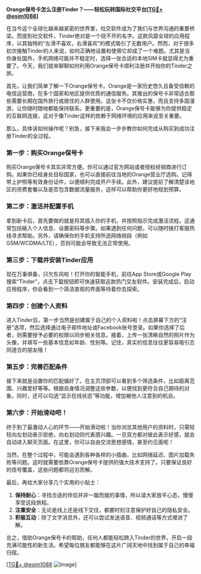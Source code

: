 **Orange保号卡怎么注册Tinder？——轻松玩转国际社交平台[[TG💪+ @esim1088](https://t.me/s/esim1088)]**

在当今这个全球化越来越紧密的世界里，社交软件成为了我们与世界沟通的重要桥梁。而提到社交软件，Tinder绝对是一个绕不开的名字。这款风靡全球的应用程序，以其独特的“左滑不喜欢，右滑喜欢”的模式吸引了无数用户。然而，对于很多初次接触Tinder的人来说，如何正确地设置和使用它却成了一个难题。尤其是当你身处国外，手机网络可能并不稳定时，选择一张合适的本地SIM卡就显得尤为重要了。今天，我们就来聊聊如何利用Orange保号卡顺利注册并开始你的Tinder之旅。

首先，让我们简单了解一下Orange保号卡。Orange是一家历史悠久且备受信赖的电信运营商，在多个国家和地区提供优质的通信服务。其推出的保号卡非常适合那些需要长期在国外旅行或居住的人群使用。这张卡不仅价格实惠，而且支持多国漫游，让你随时随地都能保持联系。更重要的是，Orange保号卡能够为你提供稳定的互联网连接，这对于像Tinder这样的依赖于网络环境的应用来说至关重要。

那么，具体该如何操作呢？别急，接下来我会一步步教你如何完成从购买到成功注册Tinder的全过程。

### 第一步：购买Orange保号卡

购买Orange保号卡其实非常方便。你可以通过官方网站或者授权经销商进行订购。如果你已经身处目标国家，也可以直接前往当地的Orange营业厅选购。记得带上护照等有效身份证件，以便顺利完成开户手续。此外，建议提前了解清楚该地区的资费套餐以及是否包含数据流量服务，这样可以帮助你更好地规划预算。

### 第二步：激活并配置手机

拿到新卡后，首先要做的就是将其插入你的手机，并按照指示完成激活流程。这通常包括输入个人信息、设置密码等步骤。如果遇到任何问题，可以随时拨打客服热线寻求帮助。另外，请确保你的手机支持所选网络频段（例如GSM/WCDMA/LTE），否则可能会导致无法正常使用。

### 第三步：下载并安装Tinder应用

现在万事俱备，只欠东风啦！打开你的智能手机，前往App Store或Google Play搜索“Tinder”，点击下载按钮即可快速获取这款热门交友软件。安装完成后，启动应用程序，你会看到一个简洁直观的界面等待着你去探索。

### 第四步：创建个人资料

进入Tinder后，第一步当然是创建属于自己的个人资料啦！点击屏幕下方的“注册”选项，然后选择通过电子邮件地址或Facebook账号登录。如果你选择了后者，则需要授予必要的权限以同步相关信息。接着，上传一张清晰自然的照片作为头像，并填写一些基本信息如年龄、性别等。记住，真实的信息往往更容易吸引志同道合的朋友哦！

### 第五步：完善匹配条件

接下来就是设置你的匹配偏好了。在主页顶部可以看到多个筛选条件，比如距离范围、兴趣爱好等等。根据自身情况调整这些参数，以便找到更符合自己期待的对象。同时，还可以勾选“显示在线状态”等功能，增加被他人注意到的机会。

### 第六步：开始滑动吧！

终于到了最激动人心的环节——开始滑动啦！当你浏览其他用户的资料时，只需轻轻向左划动表示拒绝，向右划动则代表感兴趣。一旦双方都对彼此表示好感，就会自动进入聊天页面。在这里，你可以自由交流思想感情，甚至约见面呢！

当然，在整个过程中，可能会遇到各种各样的小插曲，比如网络延迟、图片加载失败等问题。这时就需要依靠Orange保号卡提供的强大技术支持了。只要保证良好的信号覆盖，这些问题都将迎刃而解。

最后，再给大家分享几个实用的小贴士：

1. **保持耐心**：寻找合适的伴侣并非一蹴而就的事情，所以请大家放平心态，慢慢享受这段旅程。
2. **注重安全**：无论是线上还是线下交往，都要时刻注意保护好自己的隐私安全。
3. **积极互动**：除了文字消息外，还可以尝试发送语音、视频通话等方式增进了解。

总之，借助Orange保号卡的帮助，任何人都能轻松跨入Tinder的世界，开启一段充满可能性的新生活。希望每位朋友都能够在这片广阔天地中找到属于自己的幸福归宿。

[[TG💪+ @esim1088](https://t.me/s/esim1088) ![Image](https://i.postimg.cc/4NQfJmqS/Snipaste-2025-05-13-00-14-12.png)]